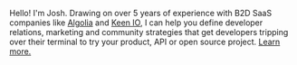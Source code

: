 Hello! I'm Josh. Drawing on over 5 years of experience with B2D SaaS companies like [Algolia](https://algolia.com/) and [Keen IO](https://keen.io/), I can help you define developer relations, marketing and community strategies that get developers tripping over their terminal to try your product, API or open source project. [Learn more.](/consulting)
